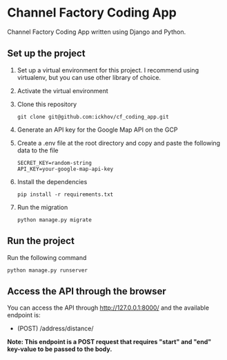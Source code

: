 # Channel Factory Coding App

Channel Factory Coding App written using Django and Python.

## Set up the project

1. Set up a virtual environment for this project. I recommend using virtualenv, but you can use other library of choice.

2. Activate the virtual environment

3. Clone this repository
    ```
    git clone git@github.com:ickhov/cf_coding_app.git
    ```

4. Generate an API key for the Google Map API on the GCP

5. Create a .env file at the root directory and copy and paste the following data to the file
    ```
    SECRET_KEY=random-string
    API_KEY=your-google-map-api-key
    ```

6. Install the dependencies
    ```
    pip install -r requirements.txt
    ```

7. Run the migration
    ```
    python manage.py migrate
    ```

## Run the project

Run the following command
```
python manage.py runserver
```

## Access the API through the browser

You can access the API through http://127.0.0.1:8000/ and the available endpoint is:
- (POST) /address/distance/

**Note: This endpoint is a POST request that requires "start" and "end" key-value to be passed to the body.**